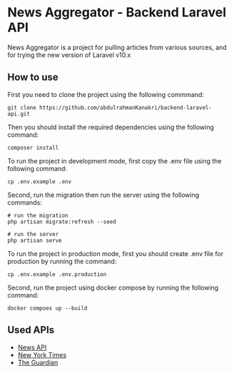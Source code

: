 # News Aggregator - Backend Laravel API

News Aggregator is a project for pulling articles from various sources, and for trying the new version of Laravel v10.x

## How to use

First you need to clone the project using the following commmand:

```shell
git clone https://github.com/abdulrahmanKanakri/backend-laravel-api.git
```

Then you should install the required dependencies using the following command:

```shell
composer install
```

To run the project in development mode, first copy the .env file using the following command:

```shell
cp .env.example .env
```

Second, run the migration then run the server using the following commands:

```shell
# run the migration
php artisan migrate:refresh --seed

# run the server
php artisan serve
```

To run the project in production mode, first you should create .env file for production by running the command:

```shell
cp .env.example .env.production
```

Second, run the project using docker compose by running the following command:

```shell
docker compoes up --build
```

## Used APIs

- [News API](https://newsapi.org/docs/get-started)
- [New York Times](https://developer.nytimes.com/apis)
- [The Guardian](https://open-platform.theguardian.com/documentation/)
